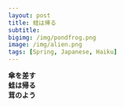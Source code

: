 ```yaml
---
layout: post
title: 蛙は帰る
subtitle: 
bigimg: /img/pondfrog.png
image: /img/alien.png
tags: [Spring, Japanese, Haiku]
---
```


**傘を差す  
蛙は帰る  
茸のよう**  
